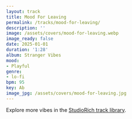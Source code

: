 ```yaml
---
layout: track
title: Mood For Leaving
permalink: /tracks/mood-for-leaving/
description: ''
image: /assets/covers/mood-for-leaving.webp
image_ready: false
date: 2025-01-01
duration: '1:28'
album: Stranger Vibes
mood:
- Playful
genre:
- lo-fi
bpm: 95
key: Ab
image_jpg: /assets/covers/mood-for-leaving.jpg
---
```


Explore more vibes in the [StudioRich track library](/tracks/).
